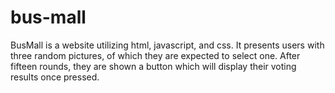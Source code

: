 # bus-mall


BusMall is a website utilizing html, javascript, and css. It presents users with three random pictures, of which they are expected to select one. After fifteen rounds, they are shown a button which will display their voting results once pressed.
